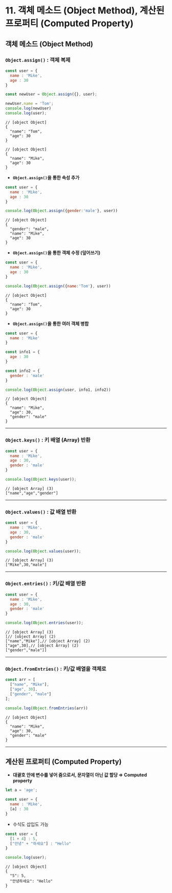 # 11. 객체 메소드 (Object Method), 계산된 프로퍼티 (Computed Property)

## 객체 메소드 (Object Method)

### `Object.assign()` : 객체 복제

```jsx
const user = {
  name : 'Mike',
  age : 30
}

const newUser = Object.assign({}, user);

newUser.name = 'Tom';
console.log(newUser)
console.log(user);
```

```
// [object Object] 
{
  "name": "Tom",
  "age": 30
}

// [object Object] 
{
  "name": "Mike",
  "age": 30
}
```

- **`Object.assign()`을 통한 속성 추가**

```jsx
const user = {
  name : 'Mike',
  age : 30
}

console.log(Object.assign({gender:'male'}, user))
```

```
// [object Object] 
{
  "gender": "male",
  "name": "Mike",
  "age": 30
}
```

- **`Object.assign()`을 통한 객체 수정 (덮어쓰기)**

```jsx
const user = {
  name : 'Mike',
  age : 30
}

console.log(Object.assign({name:'Tom'}, user))
```

```
// [object Object] 
{
  "name": "Tom",
  "age": 30
}
```

- **`Object.assign()`을 통한 여러 객체 병합**

```jsx
const user = {
  name : 'Mike'
}

const info1 = {
  age : 30
}

const info2 = {
  gender : 'male'
}

console.log(Object.assign(user, info1, info2))
```

```
// [object Object] 
{
  "name": "Mike",
  "age": 30,
  "gender": "male"
}
```

---

### `Object.keys()` : 키 배열 (Array) 반환

```jsx
const user = {
  name : 'Mike',
  age : 30,
  gender : 'male'
}

console.log(Object.keys(user));
```

```
// [object Array] (3)
["name","age","gender"]
```

---

### `Object.values()` : 값 배열 반환

```jsx
const user = {
  name : 'Mike',
  age : 30,
  gender : 'male'
}

console.log(Object.values(user));
```

```
// [object Array] (3)
["Mike",30,"male"]
```

---

### `Object.entries()` : 키/값 배열 반환

```jsx
const user = {
  name : 'Mike',
  age : 30,
  gender : 'male'
}

console.log(Object.entries(user));
```

```
// [object Array] (3)
[// [object Array] (2)
["name","Mike"],// [object Array] (2)
["age",30],// [object Array] (2)
["gender","male"]]
```

---

### `Object.fromEntries()` : 키/값 배열을 객체로

```jsx
const arr = [
  ["name", "Mike"],
  ["age", 30],
  ["gender", "male"]
];

console.log(Object.fromEntries(arr))
```

```
// [object Object] 
{
  "name": "Mike",
  "age": 30,
  "gender": "male"
}
```

---

## 계산된 프로퍼티 (Computed Property)

- **대괄호 안에 변수를 넣어 줌으로서, 문자열이 아닌 값 할당 ⇒ Computed property**

```jsx
let a = 'age';

const user = {
  name : 'Mike',
  [a] : 30 
}
```

- 수식도 삽입도 가능

```jsx
const user = {
  [1 + 4] : 5,
  ["안녕" + "하세요"] : "Hello"
}

console.log(user);
```

```
// [object Object] 
{
  "5": 5,
  "안녕하세요": "Hello"
}
```